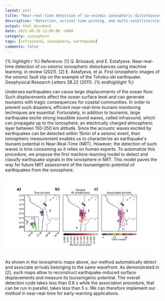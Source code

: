 ```yaml
---
layout: post
title: "Near-real-time detection of co-seismic ionospheric disturbances using machine learning"
description: "Detection, arrival-time picking, and multi-satellite/station association of co-seismic ionospheric perturbations."
output: html_document
date: 2021-06-30 11:00:00 -0400
category: ionosphere
tags: [infrasound, ionosphere, earthquake]
comments: false
---
```


{% highlight r %}
Reference:
[1] Q. Brissaud, and E. Estafyeva. Near-real-time detection of co-seismic ionospheric disturbances using machine learning. in review (2021).
[2] E. Astafyeva, et al. First ionospheric images of the seismic fault slip on the example of the Tohoku-oki earthquake. Geophysical Research Letters 38.22 (2011).
{% endhighlight %}

Undersea earthquakes can cause large displacements of the ocean floor. Such displacements affect the ocean surface level and can generate  tsunamis with tragic consequences for coastal communities. In order to prevent such disasters, efficient near-real-time tsunami monitoring techniques are essential. Fortunately, in addition to tsunamis, large earthquake excite strong inaudible sound waves, called infrasound, which can propagate up to the ionosphere, an electrically charged atmospheric layer between 150-250 km altitude. Since the acoustic waves excited by earthquakes can be detected within 15min of a seismic event, their ionospheric measurement enables us to characterize an earthquake's tsunami potential in Near-Real-Time (NRT). However, the detection of such waves is time consuming as it relies on human experts. To automatize this procedure, we propose the first machine-learning model to detect and classify earthquake signals in the ionosphere in NRT. This model paves the way for future NRT assessment of the tsunamigenic potential of earthquakes from the ionosphere.

![Ionospheric arrival-time maps automatically constructed 18 minutes after the Iquique earthquake. (a) map showing the epicenter location (yellow star), and the maximum fault slip (in m) as green to yellow patches, (b) RF-based arrival-time predictions, and (c) association classes determined from the RF-predicted time)](/images/iono_map_event_Iquique_30s.png)

As shown in the ionospheric maps above, our method automatically detect and associate arrivals belonging to the same wavefront. As demonstrated in [2], such maps allow to reconstruct earthquake-induced surface displacements and measure its tsunamigenic potential. The overall detection code takes less than 0.6 s while the association procedure, that can be run in parallel, takes less than 5 s. We can therefore implement our method in near-real-time for early-warning applications.